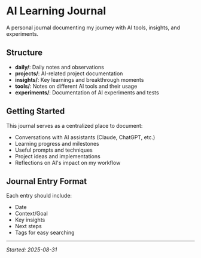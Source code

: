 # AI Learning Journal

A personal journal documenting my journey with AI tools, insights, and experiments.

## Structure

- **daily/**: Daily notes and observations
- **projects/**: AI-related project documentation
- **insights/**: Key learnings and breakthrough moments
- **tools/**: Notes on different AI tools and their usage
- **experiments/**: Documentation of AI experiments and tests

## Getting Started

This journal serves as a centralized place to document:
- Conversations with AI assistants (Claude, ChatGPT, etc.)
- Learning progress and milestones
- Useful prompts and techniques
- Project ideas and implementations
- Reflections on AI's impact on my workflow

## Journal Entry Format

Each entry should include:
- Date
- Context/Goal
- Key insights
- Next steps
- Tags for easy searching

---

*Started: 2025-08-31*
